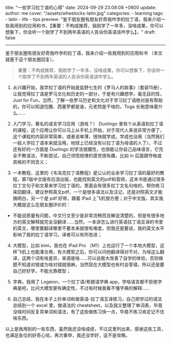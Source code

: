 title: "一些学习拉丁语的心得"
date: 2024-09-29 23:08:08 +0800
update:
author: me
cover: "/assets/wheelocks-latin.jpg"
categories:
    - learning
tags:
    - latin
    - life
    - tips
preview: "鉴于朋友圈有朋友好奇我咋学的拉丁语，我来介绍一些我用到的应用和书，【重要：不构成推荐，我刚学了一年多，没啥成果，你可以想象下，你会听一个刚学了不到两年英语的人告诉你英语该咋学么】。"
draft: false

---

鉴于朋友圈有朋友好奇我咋学的拉丁语，我来介绍一些我用到的应用和书 （本文就基于这个朋友圈回复）。

> 重要：不构成推荐，我刚学了一年多，没啥成果，你可以想象下，你会听一个刚学了不到两年英语的人告诉你英语该咋学么。

1. 从兴趣开始，我学拉丁语的开始是盐野七生的《罗马人的故事》（套装15册），让我觉得拉丁语是罗马文化和历史的一部分，于是有兴趣想学，毫无目的性，Just for Fun，当然，了解一些罗马历史和文化对于学习拉丁语绝对是有帮助的，你可以知道恺撒、西塞罗都是谁，元老院是干啥的，Toga 长袍意味着什么……

2. 入门学习，著名的语言学习应用（游戏？） Duolingo 里有个从英语到拉丁语的课程，这个应用让你可以马上从手机上开始，对于现代人来说非常方便了，这个课程的内容非常简单，或者说单薄，很快就学成，学成也没用（当然我们一般人学拉丁语本来就没用，地球上已经没有以拉丁语为母语的人了），不过还有好的一方面是 Duolingo 的学法很魔性，也很能让你自己品味语言，它完全不教语法，不断尝试，自己领悟规律的感觉很有趣，比如 in 后面跟夺格或宾格的不同含义；

3. 一本教程，这里的《韦洛克拉丁语教程》是公认的业余学习拉丁语的最好的教程，第7版中文版有后浪出版，也能找到英文的pdf和音频，这本书是通过很多拉丁文句子和文章来学习拉丁语的，里面会有很多拉丁文名句啥的，帮你练习来回翻译，建议参照英文pdf，一个是很多语法以及注记，还是对照英文才能搞明白，另一个是 pdf 好带，跟着 iPad 上飞机很方便；对于中文版，其实我大概是这么在朋友圈评价的：
 * 不能说质量有问题，中文行文至少是非常流畅而且解说清楚的，但是有很多地方的英文解释就完全没翻译……当然，一本讲怎么进行英语拉丁语互译的书里的英文，哪里要翻译哪里不要本来就很有难度，但我还是要说，我的英文水平影响了我的拉丁语学习，译者可以有所改进；

4. 大模型，比如 kimi，我也在 iPad Pro （M1）上也运行了一个本地大模型，这样飞机上也能凑合用，有大模型之后，你可以问他翻译得对不对，为啥这么翻译，这两个词有啥差异，来源是啥……可以说极大改善了自学的体验，否则做题不知道对错或为啥对错就很麻，当然现在大模型也有时会答错，所以还是要自己好好学，不能光靠模型；

5. 字典，我用了 Logeion，一个拉丁语/希腊语字典 app，学啥语言都不拒绝字典是吧，比问大模型更有确定性，不过有时候我看不懂字典的解释……

6. 自己总结，我在本子上抄单词和做英语-拉丁语互译练习，自己把学过的语法总结到一个 excel 里，做语法的 cheatsheet，以及我又整理了单词表，毕竟没啥时间反复背单词和语法，有了这些做练习快一点，毕竟不练习肯定记不住啥东西。

以上是我用到的一些东西，虽然我还没啥成绩，不过这里列出来，感谢这些工具，也满足各位的好奇心哈，再次重申，我还没学好，这不是攻略。